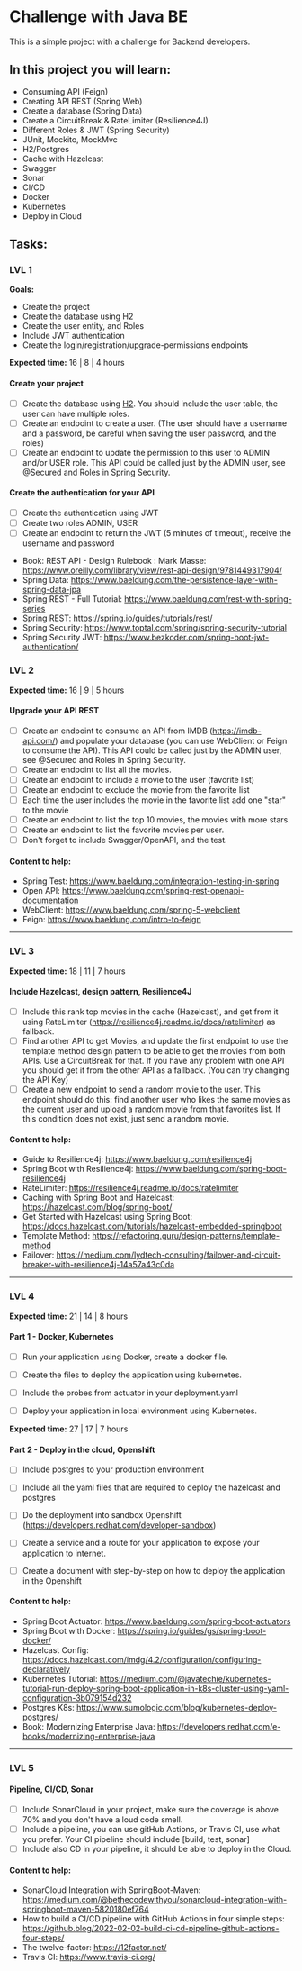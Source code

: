 # Challenge with Java BE

This is a simple project with a challenge for Backend developers.

## In this project you will learn:

* Consuming API (Feign)
* Creating API REST (Spring Web)
* Create a database (Spring Data)
* Create a CircuitBreak & RateLimiter (Resilience4J)
* Different Roles & JWT (Spring Security)
* JUnit, Mockito, MockMvc
* H2/Postgres
* Cache with Hazelcast
* Swagger
* Sonar
* CI/CD
* Docker
* Kubernetes
* Deploy in Cloud

## Tasks:

### LVL 1 

**Goals:** 
* Create the project
* Create the database using H2
* Create the user entity, and Roles
* Include JWT authentication
* Create the login/registration/upgrade-permissions endpoints

**Expected time:** 16 | 8 | 4 hours

#### Create your project

- [ ] Create the database using [H2](https://www.h2database.com/html/main.html). You should include the user table, the user can have multiple roles.
- [ ] Create an endpoint to create a user. (The user should have a username and a password, be careful when saving the user password, and the roles)
- [ ] Create an endpoint to update the permission to this user to ADMIN and/or USER role. This API could be called just by the ADMIN user, see @Secured and Roles in Spring Security.

#### Create the authentication for your API

- [ ] Create the authentication using JWT
- [ ] Create two roles ADMIN, USER
- [ ] Create an endpoint to return the JWT (5 minutes of timeout), receive the username and password

* Book: REST API - Design Rulebook : Mark Masse: https://www.oreilly.com/library/view/rest-api-design/9781449317904/
* Spring Data: https://www.baeldung.com/the-persistence-layer-with-spring-data-jpa
* Spring REST - Full Tutorial: https://www.baeldung.com/rest-with-spring-series
* Spring REST: https://spring.io/guides/tutorials/rest/
* Spring Security: https://www.toptal.com/spring/spring-security-tutorial
* Spring Security JWT: https://www.bezkoder.com/spring-boot-jwt-authentication/

### LVL 2

**Expected time:** 16 | 9 | 5 hours

#### Upgrade your API REST

- [ ] Create an endpoint to consume an API from IMDB (https://imdb-api.com/) and populate your database (you can use WebClient or Feign to consume the API). This API could be called just by the ADMIN user, see @Secured and Roles in Spring Security.
- [ ] Create an endpoint to list all the movies.
- [ ] Create an endpoint to include a movie to the user (favorite list)
- [ ] Create an endpoint to exclude the movie from the favorite list
- [ ] Each time the user includes the movie in the favorite list add one "star" to the movie
- [ ] Create an endpoint to list the top 10 movies, the movies with more stars.
- [ ] Create an endpoint to list the favorite movies per user.
- [ ] Don't forget to include Swagger/OpenAPI, and the test.

#### Content to help:

* Spring Test: https://www.baeldung.com/integration-testing-in-spring
* Open API: https://www.baeldung.com/spring-rest-openapi-documentation
* WebClient: https://www.baeldung.com/spring-5-webclient
* Feign: https://www.baeldung.com/intro-to-feign

----------

### LVL 3

**Expected time:** 18 | 11 | 7 hours

#### Include Hazelcast, design pattern, Resilience4J

- [ ] Include this rank top movies in the cache (Hazelcast), and get from it using RateLimiter (https://resilience4j.readme.io/docs/ratelimiter) as fallback.
- [ ] Find another API to get Movies, and update the first endpoint to use the template method design pattern to be able to get the movies from both APIs. Use a CircuitBreak for that. If you have any problem with one API you should get it from the other API as a fallback. (You can try changing the API Key)
- [ ] Create a new endpoint to send a random movie to the user.
This endpoint should do this: find another user who likes the same movies as the current user and upload a random movie from that favorites list.
If this condition does not exist, just send a random movie.

#### Content to help:

* Guide to Resilience4j: https://www.baeldung.com/resilience4j
* Spring Boot with Resilience4j: https://www.baeldung.com/spring-boot-resilience4j
* RateLimiter: https://resilience4j.readme.io/docs/ratelimiter
* Caching with Spring Boot and Hazelcast: https://hazelcast.com/blog/spring-boot/
* Get Started with Hazelcast using Spring Boot: https://docs.hazelcast.com/tutorials/hazelcast-embedded-springboot
* Template Method: https://refactoring.guru/design-patterns/template-method
* Failover: https://medium.com/lydtech-consulting/failover-and-circuit-breaker-with-resilience4j-14a57a43c0da

----------

### LVL 4

**Expected time:** 21 | 14 | 8 hours

#### Part 1 - Docker, Kubernetes

- [ ] Run your application using Docker, create a docker file.
- [ ] Create the files to deploy the application using kubernetes.
- [ ] Include the probes from actuator in your deployment.yaml
- [ ] Deploy your application in local environment using Kubernetes.


**Expected time:** 27 | 17 | 7 hours

#### Part 2 - Deploy in the cloud, Openshift

- [ ] Include postgres to your production environment
- [ ] Include all the yaml files that are required to deploy the hazelcast and postgres
- [ ] Do the deployment into sandbox Openshift (https://developers.redhat.com/developer-sandbox)
- [ ] Create a service and a route for your application to expose your application to internet.
- [ ] Create a document with step-by-step on how to deploy the application in the Openshift


#### Content to help:

* Spring Boot Actuator: https://www.baeldung.com/spring-boot-actuators
* Spring Boot with Docker: https://spring.io/guides/gs/spring-boot-docker/
* Hazelcast Config: https://docs.hazelcast.com/imdg/4.2/configuration/configuring-declaratively
* Kubernetes Tutorial: https://medium.com/@javatechie/kubernetes-tutorial-run-deploy-spring-boot-application-in-k8s-cluster-using-yaml-configuration-3b079154d232
* Postgres K8s: https://www.sumologic.com/blog/kubernetes-deploy-postgres/
* Book: Modernizing Enterprise Java: https://developers.redhat.com/e-books/modernizing-enterprise-java

----------

### LVL 5

#### Pipeline, CI/CD, Sonar

- [ ] Include SonarCloud in your project, make sure the coverage is above 70% and you don't have a loud code smell.
- [ ] Include a pipeline, you can use gitHub Actions, or Travis CI, use what you prefer. Your CI pipeline should include [build, test, sonar]
- [ ] Include also CD in your pipeline, it should be able to deploy in the Cloud.

#### Content to help:

* SonarCloud Integration with SpringBoot-Maven: https://medium.com/@bethecodewithyou/sonarcloud-integration-with-springboot-maven-5820180ef764
* How to build a CI/CD pipeline with GitHub Actions in four simple steps: https://github.blog/2022-02-02-build-ci-cd-pipeline-github-actions-four-steps/
* The twelve-factor: https://12factor.net/
* Travis CI: https://www.travis-ci.org/



